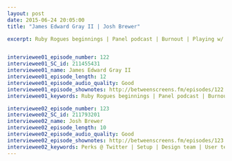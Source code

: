 ```yaml
---
layout: post
date: 2015-06-24 20:05:00
title: "James Edward Gray II | Josh Brewer" 

excerpt: Ruby Rogues beginnings | Panel podcast | Burnout | Playing w/ Ruby | Early Rails | Small Ruby community | Demand explosion | 10K hours | Ruby proficiency | Teaching kids | Feedback cycle | Jekyll || Perks @ Twitter | Setup | Design team | User tests | Researchers | Guerrilla-testing | Leaving Twitter behind | Dream job | Personal philosophy | IPO path | Micro-optimization | Leaving a mark | Growth-driven


interviewee01_episode_number: 122
interviewee01_SC_id: 211455431
interviewee01_name: James Edward Gray II  
interviewee01_episode_length: 12
interviewee01_episode_audio_quality: Good
interviewee01_episode_shownotes: http://betweenscreens.fm/episodes/122
interviewee01_keywords: Ruby Rogues beginnings | Panel podcast | Burnout | Playing w/ Ruby | Early Rails | Small Ruby community | Demand explosion | 10K hours | Ruby proficiency | Teaching kids | Feedback cycle | Jekyll 

interviewee02_episode_number: 123
interviewee02_SC_id: 211793201
interviewee02_name: Josh Brewer 
interviewee02_episode_length: 10
interviewee02_episode_audio_quality: Good
interviewee02_episode_shownotes: http://betweenscreens.fm/episodes/123
interviewee02_keywords: Perks @ Twitter | Setup | Design team | User tests | Researchers | Guerrilla-testing | Leaving Twitter behind | Dream job | Personal philosophy | IPO path | Micro-optimization | Leaving a mark | Growth-driven
---
```

